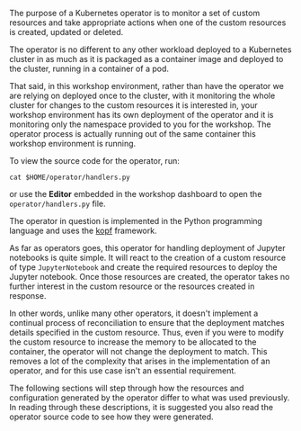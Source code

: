 The purpose of a Kubernetes operator is to monitor a set of custom resources and take appropriate actions when one of the custom resources is created, updated or deleted.

The operator is no different to any other workload deployed to a Kubernetes cluster in as much as it is packaged as a container image and deployed to the cluster, running in a container of a pod.

That said, in this workshop environment, rather than have the operator we are relying on deployed once to the cluster, with it monitoring the whole cluster for changes to the custom resources it is interested in, your workshop environment has its own deployment of the operator and it is monitoring only the namespace provided to you for the workshop. The operator process is actually running out of the same container this workshop environment is running.

To view the source code for the operator, run:

```execute
cat $HOME/operator/handlers.py
```

or use the **Editor** embedded in the workshop dashboard to open the ``operator/handlers.py`` file.

The operator in question is implemented in the Python programming language and uses the [kopf](https://kopf.readthedocs.io/) framework.

As far as operators goes, this operator for handling deployment of Jupyter notebooks is quite simple. It will react to the creation of a custom resource of type ``JupyterNotebook`` and create the required resources to deploy the Jupyter notebook. Once those resources are created, the operator takes no further interest in the custom resource or the resources created in response.

In other words, unlike many other operators, it doesn't implement a continual process of reconciliation to ensure that the deployment matches details specified in the custom resource. Thus, even if you were to modify the custom resource to increase the memory to be allocated to the container, the operator will not change the deployment to match. This removes a lot of the complexity that arises in the implementation of an operator, and for this use case isn't an essential requirement.

The following sections will step through how the resources and configuration generated by the operator differ to what was used previously. In reading through these descriptions, it is suggested you also read the operator source code to see how they were generated.
